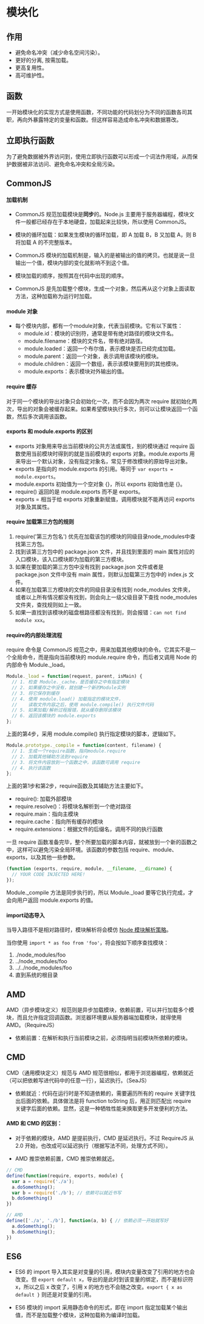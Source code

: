 # 模块化

## 作用

- 避免命名冲突（减少命名空间污染）。
- 更好的分离, 按需加载。
- 更高复用性。
- 高可维护性。


## 函数

一开始模块化的实现方式是使用函数，不同功能的代码划分为不同的函数各司其职，再向外暴露特定的变量和函数。但这样容易造成命名冲突和数据篡改。

## 立即执行函数

为了避免数据被外界访问到，使用立即执行函数可以形成一个词法作用域，从而保护数据被非法访问、避免命名冲突和全局污染。

## CommonJS

#### 加载机制

- CommonJS 规范加载模块是**同步**的。Node.js 主要用于服务器编程，模块文件一般都已经存在于本地硬盘，加载起来比较快，所以使用 CommonJS。

- 模块的循环加载：如果发生模块的循环加载，即 A 加载 B，B 又加载 A，则 B 将加载 A 的不完整版本。

- CommonJS 模块的加载机制是，输入的是被输出的值的拷贝。也就是说一旦输出一个值，模块内部的变化就影响不到这个值。

- 模块加载的顺序，按照其在代码中出现的顺序。

- CommonJS 是先加载整个模块，生成一个对象，然后再从这个对象上面读取方法，这种加载称为运行时加载。

#### module 对象

- 每个模块内部，都有一个module对象，代表当前模块。它有以下属性：
  - module.id：模块的识别符，通常是带有绝对路径的模块文件名。
  - module.filename：模块的文件名，带有绝对路径。
  - module.loaded：返回一个布尔值，表示模块是否已经完成加载。
  - module.parent：返回一个对象，表示调用该模块的模块。
  - module.children：返回一个数组，表示该模块要用到的其他模块。
  - module.exports：表示模块对外输出的值。

#### require 缓存

对于同一个模块的导出对象只会初始化一次，而不会因为两次 require 就初始化两次，导出的对象会被缓存起来。如果希望模块执行多次，则可以让模块返回一个函数，然后多次调用该函数。

#### exports 和 module.exports 的区别

- exports 对象用来导出当前模块的公共方法或属性，别的模块通过 require 函数使用当前模块时得到的就是当前模块的 exports 对象。module.exports 用来导出一个默认对象，没有指定对象名，常见于修改模块的原始导出对象。
- exports 是指向的 module.exports 的引用。等同于 `var exports = module.exports`。
- module.exports 初始值为一个空对象 {}，所以 exports 初始值也是 {}。
- require() 返回的是 module.exports 而不是 exports。
- exports = 相当于给 exports 对象重新赋值，调用模块就不能再访问 exports 对象及其属性。

#### require 加载第三方包的规则

1. require('第三方包名') 优先在加载该包的模块的同级目录node_modules中查找第三方包。
2. 找到该第三方包中的 package.json 文件，并且找到里面的 main 属性对应的入口模块，该入口模块即为加载的第三方模块。
3. 如果在要加载的第三方包中没有找到 package.json 文件或者是 package.json 文件中没有 main 属性，则默认加载第三方包中的 index.js 文件。
4. 如果在加载第三方模块的文件的同级目录没有找到 node_modules 文件夹，或者以上所有情况都没有找到，则会向上一级父级目录下查找 node_modules 文件夹，查找规则如上一致。
5. 如果一直找到该模块的磁盘根路径都没有找到，则会报错：`can not find module xxx`。


#### require的内部处理流程

require 命令是 CommonJS 规范之中，用来加载其他模块的命令。它其实不是一个全局命令，而是指向当前模块的 module.require 命令，而后者又调用 Node 的内部命令 Module._load。

```js
Module._load = function(request, parent, isMain) {
  // 1. 检查 Module._cache，是否缓存之中有指定模块
  // 2. 如果缓存之中没有，就创建一个新的Module实例
  // 3. 将它保存到缓存
  // 4. 使用 module.load() 加载指定的模块文件，
  //    读取文件内容之后，使用 module.compile() 执行文件代码
  // 5. 如果加载/解析过程报错，就从缓存删除该模块
  // 6. 返回该模块的 module.exports
};
```

上面的第4步，采用 module.compile() 执行指定模块的脚本，逻辑如下。

```js
Module.prototype._compile = function(content, filename) {
  // 1. 生成一个require函数，指向module.require
  // 2. 加载其他辅助方法到require
  // 3. 将文件内容放到一个函数之中，该函数可调用 require
  // 4. 执行该函数
};
```

上面的第1步和第2步，require函数及其辅助方法主要如下。

- require(): 加载外部模块
- require.resolve()：将模块名解析到一个绝对路径
- require.main：指向主模块
- require.cache：指向所有缓存的模块
- require.extensions：根据文件的后缀名，调用不同的执行函数

一旦 require 函数准备完毕，整个所要加载的脚本内容，就被放到一个新的函数之中，这样可以避免污染全局环境。该函数的参数包括 require、module、exports，以及其他一些参数。

```js
(function (exports, require, module, __filename, __dirname) {
  // YOUR CODE INJECTED HERE!
});
```

Module._compile 方法是同步执行的，所以 Module._load 要等它执行完成，才会向用户返回 module.exports 的值。

#### import动态导入

当导入路径不是相对路径时，模块解析将会模仿 [Node 模块解析策略](https://nodejs.org/api/modules.html#modules_all_together)。

当你使用 `import * as foo from 'foo'`，将会按如下顺序查找模块：

1. ./node_modules/foo
2. ../node_modules/foo
3. ../../node_modules/foo
4. 直到系统的根目录

## AMD

AMD（异步模块定义）规范则是异步加载模块，依赖前置，可以并行加载多个模块，而且允许指定回调函数。浏览器环境要从服务器端加载模块，就得使用 AMD。（RequireJS）

- 依赖前置：在解析和执行当前模块之前，必须指明当前模块所依赖的模块。

## CMD

CMD（通用模块定义）规范与 AMD 规范很相似，都用于浏览器编程，依赖就近（可以把依赖写进代码中的任意一行），延迟执行。（SeaJS）

- 依赖就近：代码在运行时是不知道依赖的，需要遍历所有的 require 关键字找出后面的依赖。具体做法是将 function toString 后，用正则匹配出 require 关键字后面的依赖。显然，这是一种牺牲性能来换取更多开发便利的方法。

#### AMD 和 CMD 的区别：

- 对于依赖的模块，AMD 是提前执行，CMD 是延迟执行。不过 RequireJS 从 2.0 开始，也改成可以延迟执行（根据写法不同，处理方式不同）。

- AMD 推崇依赖前置，CMD 推崇依赖就近。

```js
// CMD
define(function(require, exports, module) {
  var a = require('./a');
  a.doSomething();
  var b = require('./b'); // 依赖可以就近书写   
  b.doSomething()
})

// AMD
define(['./a', './b'], function(a, b) { // 依赖必须一开始就写好 
  a.doSomething();
  b.doSomething();
})
```

## ES6

- ES6 的 import 导入其实是对变量的引用，模块内变量改变了引用的地方也会改变。但 `export default x`，导出的是此时到该变量的绑定，而不是标识符 x，所以之后 x 改变了，引用 x 的地方也不会随之改变。`export { x as default }` 则还是对变量的引用。

- ES6 模块的 import 采用静态命令的形式，即在 import 指定加载某个输出值，而不是加载整个模块，这种加载称为编译时加载。
